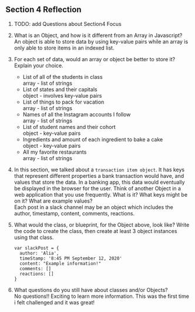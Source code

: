 ## Section 4 Reflection

1. TODO: add Questions about Section4 Focus

1. What is an Object, and how is it different from an Array in Javascript?  
 An object is able to store data by using key-value pairs while an array is only able to store items in an indexed list.

1. For each set of data, would an array or object be better to store it? Explain your choice.

    * List of all of the students in class  
      array - list of strings  
    * List of states and their capitals  
      object - involves key-value pairs
    * List of things to pack for vacation  
      array - list of strings
    * Names of all the Instagram accounts I follow  
      array - list of strings
    * List of student names and their cohort  
      object - key-value pairs
    * Ingredients and amount of each ingredient to bake a cake  
      object - key-value pairs
    * All my favorite restaurants  
      array - list of strings

1. In this section, we talked about a `transaction item object`. It has keys that represent different properties a bank transaction would have, and values that store the data. In a banking app, this data would eventually be displayed in the browser for the user. Think of another Object in a web application that you use frequently. What is it? What keys might be on it? What are example values?  
 Each post in a slack channel may be an object which includes the author, timestamp, content, comments, reactions.

1. What would the class, or blueprint, for the Object above, look like? Write the code to create the class, then create at least 3 object instances using that class.

    ```
    var slackPost = {
      author: 'Alia',
      timeStamp: '8:45 PM September 12, 2020'
      content: "Example information!"
      comments: []
      reactions: []
    }
    ```

1. What questions do you still have about classes and/or Objects?  
 No questions!! Exciting to learn more information. This was the first time i felt challenged and it was great!

